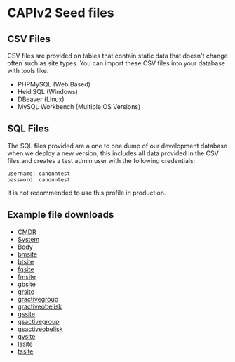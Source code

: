 # CAPIv2 Seed files

## CSV Files

CSV files are provided on tables that contain static data that doesn't change often such as site types. You can import these CSV files into your database with tools like:

* PHPMySQL (Web Based)
* HeidiSQL (Windows)
* DBeaver (Linux)
* MySQL Workbench (Multiple OS Versions)

## SQL Files

The SQL files provided are a one to one dump of our development database when we deploy a new version, this includes all data provided in the CSV files and creates a test admin user with the following credentials:

```
username: canonntest
password: canonntest
```

It is not recommended to use this profile in production.

## Example file downloads

* [CMDR](https://docs.google.com/spreadsheets/d/e/2PACX-1vTTytmcMSOtVWIczIwHDXRt-zxICYt9rVmZl5hZe3ChEwuyNVIIiMIcWQbs3PcRc-hMOOF7MAZ8lujH/pub?gid=0&single=true&output=csv)
* [System](https://docs.google.com/spreadsheets/d/e/2PACX-1vSfQCur4X4NebTeT8LMn4tFlwVDuJLRoF5apWg0pzHAJUbjQjdBlIcNe6y2HsShrUpPnSjY4v6fWxVf/pub?gid=0&single=true&output=csv)
* [Body](https://docs.google.com/spreadsheets/d/e/2PACX-1vQeALF5cIrs55UU_WSSamuzTW140oGRXANjk3A0g5PN84iK_qrrMa6To1bvSGrR5oSjC4vtUGbfazge/pub?gid=0&single=true&output=csv)
* [bmsite](https://docs.google.com/spreadsheets/d/e/2PACX-1vRg0MK3POtXYWmb7WP04g83W8mY6eI5SBDbCuj3T3shi5-D9KyTenBbUSZAB4L1AJ-xqmfqiT2c51cm/pub?gid=0&single=true&output=csv)
* [btsite](https://docs.google.com/spreadsheets/d/e/2PACX-1vTwBVREDc6KaznttjmAcDS9gjrqpYtwkw2iFqXQIB-lHD5EovKFbLx5S0SEd6QPZ08vpjWWAo5kSfvq/pub?gid=0&single=true&output=csv)
* [fgsite](https://docs.google.com/spreadsheets/d/e/2PACX-1vQZkBIEgxKj8pEqKVUPDV4Yu-JyjkAheM7ZewZTIngiIRFrAcBuk2j566PsCdi8ECmISBuNsOYW8nRk/pub?gid=0&single=true&output=csv)
* [fmsite](https://docs.google.com/spreadsheets/d/e/2PACX-1vS07uQ_8k8Fj9RTClYF0HFjMIGrbFex-9msjQ84ORxxjAUw8U-OlUjhv3rlO0lM7ZIUKtT9eiZFscAP/pub?gid=0&single=true&output=csv)
* [gbsite](https://docs.google.com/spreadsheets/d/e/2PACX-1vTSTDGizsR3KhGcDA00T92P89ckkc0HMULYvcSr09Xegq2HUzoAOaV7GglXDbOgzem7lv5gmRHV5SlK/pub?gid=0&single=true&output=csv)
* [grsite](https://docs.google.com/spreadsheets/d/e/2PACX-1vSvO_TwJ0xmAU8yB1CdYG4ZKM6m4sbiDDqqPAE6alokakvRsB0q4udPXZz2Kb0of6PUdrQGugDvrZcR/pub?gid=0&single=true&output=csv)
* [gractivegroup](https://docs.google.com/spreadsheets/d/e/2PACX-1vRfZMSnrVzPwQH_uDhHXggpBEWfO_sqZIJnhgruIpmG_NWLAV5xfKlp5uEHCctCio0g7sErJJDpmdDR/pub?gid=0&single=true&output=csv)
* [gractiveobelisk](https://docs.google.com/spreadsheets/d/e/2PACX-1vTA_e6lY8J-KNmjzp8SmXWo_bSQjJA0tnlvHBoBo3RCAsa6Kz6X9EAiCfPViqivTTAq48uHaZ92fFSB/pub?gid=0&single=true&output=csv)
* [gssite](https://docs.google.com/spreadsheets/d/e/2PACX-1vR_o5nAEbbTbtFPv4XE_r_V4LEWPTJWLHYjAAri_jzSrfLz9JnzHKEKj8Hu8FQOMoA-gLLmmIxkD42d/pub?gid=0&single=true&output=csv)
* [gsactivegroup](https://docs.google.com/spreadsheets/d/e/2PACX-1vQquPoDfXYsqmON5MeiIxrf3j7RU7WUzzEyjUBJcsp_NG6Y7o8Ql7wkR8IkSZN_3F0u_gUeXfGcEqf-/pub?gid=0&single=true&output=csv)
* [gsactiveobelisk](https://docs.google.com/spreadsheets/d/e/2PACX-1vTq8Ya_dLPFqJaSbnrpgnnZW6LvBDUUmCWsuZZWzbSPw9YxXZfz4F1Y2jwFjg6CkfFo8r-SwdmObNU4/pub?gid=0&single=true&output=csv)
* [gysite](https://docs.google.com/spreadsheets/d/e/2PACX-1vTtOmCgl3SB1ueNviOKMW5gnDuArjjfBJap-W-lC25_TqlqtXbMf5GLlDYY_mpjIAAacAoz_fUZv06k/pub?gid=0&single=true&output=csv)
* [lssite](https://docs.google.com/spreadsheets/d/e/2PACX-1vTcivnSa87wDN1v1nI3NoTXczo8a0uC_V9o8QwQ3WExp2DPv5xNnIjp7CcqaCUWDe8eVy4uJps9MFNb/pub?gid=0&single=true&output=csv)
* [tssite](https://docs.google.com/spreadsheets/d/e/2PACX-1vS7-JB6SchZ76dMbq08lFxH7ijZuZ-b02gY210o2Ge1cpMV1HSXYwo-DFRlYB1gea93bOwaKU8oemS6/pub?gid=0&single=true&output=csv)
